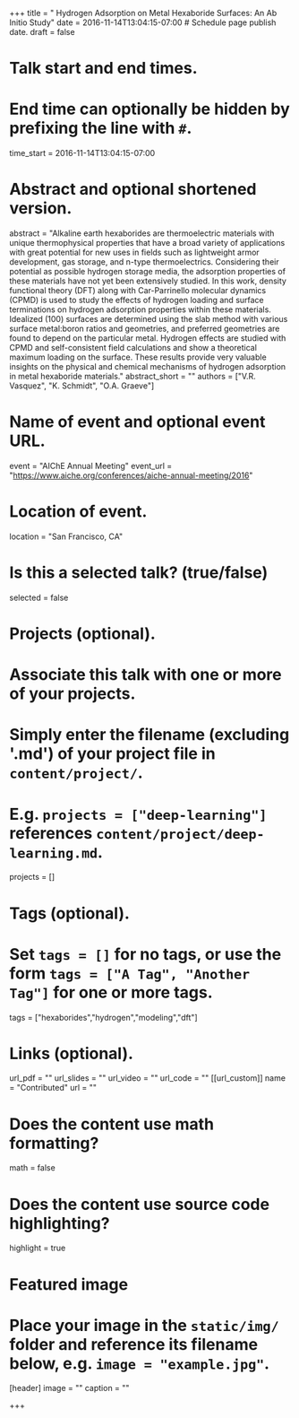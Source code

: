 +++
title = " Hydrogen Adsorption on Metal Hexaboride Surfaces: An Ab Initio Study"
date = 2016-11-14T13:04:15-07:00  # Schedule page publish date.
draft = false

# Talk start and end times.
#   End time can optionally be hidden by prefixing the line with `#`.
time_start = 2016-11-14T13:04:15-07:00


# Abstract and optional shortened version.
abstract = "Alkaline earth hexaborides are thermoelectric materials with unique thermophysical properties that have a broad variety of applications with great potential for new uses in fields such as lightweight armor development, gas storage, and n-type thermoelectrics. Considering their potential as possible hydrogen storage media, the adsorption properties of these materials have not yet been extensively studied. In this work, density functional theory (DFT) along with Car-Parrinello molecular dynamics (CPMD) is used to study the effects of hydrogen loading and surface terminations on hydrogen adsorption properties within these materials. Idealized (100) surfaces are determined using the slab method with various surface metal:boron ratios and geometries, and preferred geometries are found to depend on the particular metal. Hydrogen effects are studied with CPMD and self-consistent field calculations and show a theoretical maximum loading on the surface. These results provide very valuable insights on the physical and chemical mechanisms of hydrogen adsorption in metal hexaboride materials."
abstract_short = ""
authors = ["V.R. Vasquez", "K. Schmidt", "O.A. Graeve"]
# Name of event and optional event URL.
event = "AIChE Annual Meeting"
event_url = "https://www.aiche.org/conferences/aiche-annual-meeting/2016"

# Location of event.
location = "San Francisco, CA"

# Is this a selected talk? (true/false)
selected = false

# Projects (optional).
#   Associate this talk with one or more of your projects.
#   Simply enter the filename (excluding '.md') of your project file in `content/project/`.
#   E.g. `projects = ["deep-learning"]` references `content/project/deep-learning.md`.
projects = []

# Tags (optional).
#   Set `tags = []` for no tags, or use the form `tags = ["A Tag", "Another Tag"]` for one or more tags.
tags = ["hexaborides","hydrogen","modeling","dft"]

# Links (optional).
url_pdf = ""
url_slides = ""
url_video = ""
url_code = ""
[[url_custom]]
    name = "Contributed"
    url = ""

# Does the content use math formatting?
math = false

# Does the content use source code highlighting?
highlight = true

# Featured image
# Place your image in the `static/img/` folder and reference its filename below, e.g. `image = "example.jpg"`.
[header]
image = ""
caption = ""

+++
